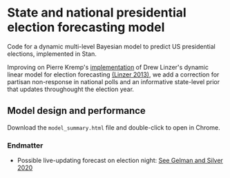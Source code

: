 # State and national presidential election forecasting model

Code for a dynamic multi-level Bayesian model to predict US presidential elections, implemented in Stan.

Improving on Pierre Kremp's [implementation](http://www.slate.com/features/pkremp_forecast/report.html) of Drew Linzer's dynamic linear model for election forecasting [(Linzer 2013)](https://votamatic.org/wp-content/uploads/2013/07/Linzer-JASA13.pdf), we add a correction for partisan non-response in national polls and an informative state-level prior that updates throughought the election year.


## Model design and performance

Download the `model_summary.html` file and double-click to open in Chrome.

### Endmatter

* Possible live-updating forecast on election night: [See Gelman and Silver 2020](http://www.stat.columbia.edu/~gelman/research/published/electionnight4.pdf)